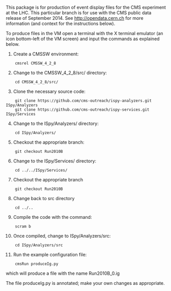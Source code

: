 This package is for production of event display files for the CMS experiment
at the LHC. This particular branch is for use with the CMS public data release
of September 2014. See http://opendata.cern.ch for more information (and context for 
the instructions below).

To produce files in the VM open a terminal with the X terminal emulator (an icon bottom-left of the VM screen)
and input the commands as explained below.

1) Create a CMSSW environment: 

```
    cmsrel CMSSW_4_2_8
```

2) Change to the CMSSW_4_2_8/src/ directory:

```
    cd CMSSW_4_2_8/src/
```

3) Clone the necessary source code:

```
    git clone https://github.com/cms-outreach/ispy-analyzers.git ISpy/Analyzers 
    git clone https://github.com/cms-outreach/ispy-services.git ISpy/Services
```

4) Change to the ISpy/Analyzers/ directory:

```
    cd ISpy/Analyzers/ 
```

5) Checkout the appropriate branch:

```
    git checkout Run2010B 
```

6) Change to the ISpy/Services/ directory:

```
    cd ../../ISpy/Services/ 
```

7) Checkout the appropriate branch

```
    git checkout Run2010B 
```

8) Change back to src directory

```
    cd ../.. 
```

9) Compile the code with the command:

```
    scram b
```

10) Once compiled, change to ISpy/Analyzers/src:

```
    cd ISpy/Analyzers/src
```

11) Run the example configuration file:

```
    cmsRun produceIg.py
```

which will produce a file with the name Run2010B_0.ig

The file produceIg.py is annotated; make your own changes as appropriate.

